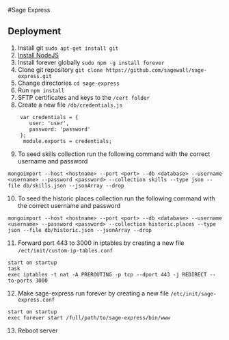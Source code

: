 #Sage Express
## Deployment
1. Install git `sudo apt-get install git`
2. [Install NodeJS](https://nodejs.org/en/download/package-manager/)
3. Install forever globally `sudo npm -g install forever`
4. Clone git repository `git clone https://github.com/sagewall/sage-express.git`
5. Change directories `cd sage-express`
6. Run `npm install`
7. SFTP certificates and keys to the `/cert folder`
8. Create a new file `/db/credentials.js`
```javacript
    var credentials = {
       user: 'user',
       password: 'password'
    };
     module.exports = credentials;
```
9. To seed skills collection run the following command with the correct username and password
```
mongoimport --host <hostname> --port <port> --db <database> --username <username> --password <password> --collection skills --type json --file db/skills.json --jsonArray --drop
```
10. To seed the historic places collection run the following command with the correct username and password
```
mongoimport --host <hostname> --port <port> --db <database> --username <username> --password <password> --collection historic.places --type json --file db/historic.json --jsonArray --drop
```
11. Forward port 443 to 3000 in iptables by creating a new file `/ect/init/custom-ip-tables.conf`
```
start on startup
task
exec iptables -t nat -A PREROUTING -p tcp --dport 443 -j REDIRECT --to-ports 3000
```
12. Make sage-express run forever by creating a new file `/etc/init/sage-express.conf`
```
start on startup
exec forever start /full/path/to/sage-express/bin/www
```
13. Reboot server